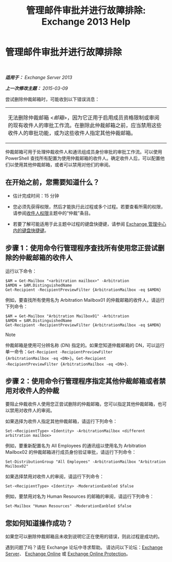 ﻿---
title: '管理邮件审批并进行故障排除: Exchange 2013 Help'
TOCTitle: 管理邮件审批并进行故障排除
ms:assetid: 860df43f-a05b-4da3-83f1-68d3123a923d
ms:mtpsurl: https://technet.microsoft.com/zh-cn/library/Dd298110(v=EXCHG.150)
ms:contentKeyID: 52061523
ms.date: 01/11/2018
mtps_version: v=EXCHG.150
ms.translationtype: HT
---

# 管理邮件审批并进行故障排除

 

_**适用于：** Exchange Server 2013_

_**上一次修改主题：** 2015-03-09_

尝试删除仲裁邮箱时，可能收到以下错误消息：


<table>
<colgroup>
<col style="width: 100%" />
</colgroup>
<tbody>
<tr class="odd">
<td><p>无法删除仲裁邮箱 &lt;<em>邮箱</em>&gt;，因为它正用于启用成员资格限制或审阅的现有收件人的审批工作流。在删除此仲裁邮箱之前，应当禁用这些收件人的审批功能，或为这些收件人指定其他仲裁邮箱。</p></td>
</tr>
</tbody>
</table>


仲裁邮箱可用于处理仲裁收件人和通讯组成员身份审批的审批工作流。可以使用 PowerShell 查找所有配置为使用仲裁邮箱的收件人。确定收件人后，可以配置他们以使用其他仲裁邮箱，或者可以禁用对他们的审阅。

## 在开始之前，您需要知道什么？

  - 估计完成时间：15 分钟

  - 您必须先获得权限，然后才能执行此过程或多个过程。若要查看所需的权限，请参阅[收件人权限](recipients-permissions-exchange-2013-help.md)主题中的“仲裁”条目。

  - 若要了解可能适用于此主题中过程的键盘快捷键，请参阅 [Exchange 管理中心内的键盘快捷键](keyboard-shortcuts-in-the-exchange-admin-center-exchange-online-protection-help.md)。

## 步骤 1：使用命令行管理程序查找所有使用您正尝试删除的仲裁邮箱的收件人

运行以下命令：

    $AM = Get-Mailbox "<arbitration mailbox>" -Arbitration
    $AMDN = $AM.DistinguishedName
    Get-Recipient -RecipientPreviewFilter {ArbitrationMailbox -eq $AMDN}

例如，要查找所有使用名为 Arbitration Mailbox01 的仲裁邮箱的收件人，请运行下列命令：

    $AM = Get-Mailbox "Arbitration Mailbox01" -Arbitration
    $AMDN = $AM.DistinguishedName
    Get-Recipient -RecipientPreviewFilter {ArbitrationMailbox -eq $AMDN}

> [!NOTE]  
> 仲裁邮箱是使用可分辨名称 (DN) 指定的。如果您知道仲裁邮箱的 DN，可以运行单一命令：<code>Get-Recipient -RecipientPreviewFilter {ArbitrationMailbox -eq &lt;DN&gt;}</code>。<code>Get-Recipient -RecipientPreviewFilter {ArbitrationMailbox -eq &lt;DN&gt;}</code>.


## 步骤 2：使用命令行管理程序指定其他仲裁邮箱或者禁用对收件人的仲裁

要阻止仲裁收件人使用您正尝试删除的仲裁邮箱，您可以指定其他仲裁邮箱，也可以禁用对收件人的审阅。

如果选择为收件人指定其他仲裁邮箱，请运行下列命令：

    Set-<RecipientType> <Identity> -ArbitrationMailbox <different arbitration mailbox>

例如，要重新配置名为 All Employees 的通讯组以使用名为 Arbitration Mailbox02 的仲裁邮箱进行成员身份验证审批，请运行下列命令：

    Set-DistributionGroup "All Employees" -ArbitrationMailbox "Arbitration Mailbox02"

如果选择禁用对收件人的审阅，请运行下列命令：

    Set-<RecipientType> <Identity> -ModerationEanbled $false

例如，要禁用对名为 Human Resources 的邮箱的审阅，请运行下列命令：

    Set-Mailbox "Human Resources" -ModerationEanbled $false

## 您如何知道操作成功？

如果您可以删除仲裁邮箱且未收到说明它正在使用的错误，则此过程是成功的。

遇到问题了吗？请在 Exchange 论坛中寻求帮助。 请访问以下论坛：[Exchange Server](https://go.microsoft.com/fwlink/p/?linkid=60612)、 [Exchange Online](https://go.microsoft.com/fwlink/p/?linkid=267542) 或 [Exchange Online Protection](https://go.microsoft.com/fwlink/p/?linkid=285351)。

